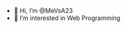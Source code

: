 - 👋 Hi, I’m @MeVsA23
- 👀 I’m interested in Web Programming

<!---
MeVsA23/MeVsA23 is a ✨ special ✨ repository because its `README.md` (this file) appears on your GitHub profile.
You can click the Preview link to take a look at your changes.
--->
